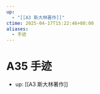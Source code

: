 ```yaml
---
up:
  - "[[A3 斯大林著作]]"
ctime: 2025-04-17T15:22:46+08:00
aliases:
  - 手迹
---
```


# A35 手迹

- up: [[A3 斯大林著作]]
